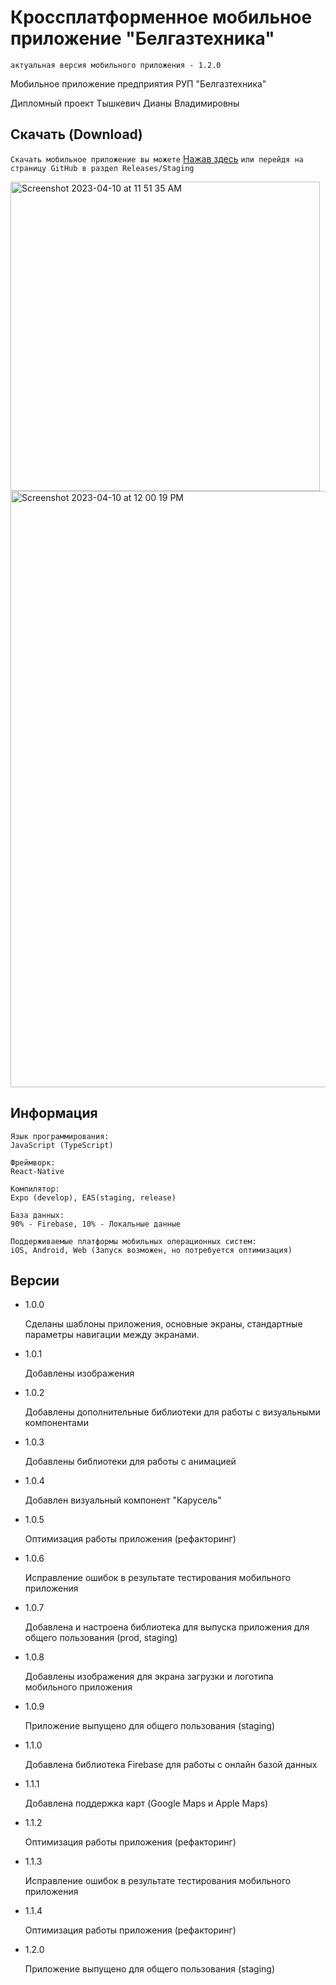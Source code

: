 # Кроссплатформенное мобильное приложение "Белгазтехника"
`актуальная версия мобильного приложения - 1.2.0`

Мобильное приложение предприятия РУП "Белгазтехника"

Дипломный проект Тышкевич Дианы Владимировны

## Скачать (Download)

`Скачать мобильное приложение вы можете`
[Нажав здесь](https://github.com/MiChiRose/BGT/releases/download/Staging/Belgastechnika_1.2.0_android.apk)
`или перейдя на страницу GitHub в раздел Releases/Staging`

<img width="495" alt="Screenshot 2023-04-10 at 11 51 35 AM" src="https://user-images.githubusercontent.com/86774630/230868319-0757ff61-6a69-4a2b-9239-67db7a5abfce.png">

<img width="954" alt="Screenshot 2023-04-10 at 12 00 19 PM" src="https://user-images.githubusercontent.com/86774630/230869948-f36b1de5-3619-4eb2-8dd2-b6c668620e7e.png">

## Информация


```
Язык программирования: 
JavaScript (TypeScript)

Фреймворк:
React-Native

Компилятор: 
Expo (develop), EAS(staging, release)

База данных: 
90% - Firebase, 10% - Локальные данные

Поддерживаемые платформы мобильных операционных систем: 
iOS, Android, Web (Запуск возможен, но потребуется оптимизация)
```

## Версии

* 1.0.0 

  Сделаны шаблоны приложения, основные экраны, стандартные параметры навигации между экранами.
* 1.0.1 
  
  Добавлены изображения
* 1.0.2 
  
  Добавлены дополнительные библиотеки для работы с визуальными компонентами
* 1.0.3 
  
  Добавлены библиотеки для работы с анимацией
* 1.0.4
  
  Добавлен визуальный компонент "Карусель"
* 1.0.5
  
  Оптимизация работы приложения (рефакторинг)
* 1.0.6
  
  Исправление ошибок в результате тестирования мобильного приложения
* 1.0.7
  
  Добавлена и настроена библиотека для выпуска приложения для общего пользования (prod, staging)
* 1.0.8
  
  Добавлены изображения для экрана загрузки и логотипа мобильного приложения
* 1.0.9
  
  Приложение выпущено для общего пользования (staging)
* 1.1.0
  
  Добавлена библиотека Firebase для работы с онлайн базой данных
* 1.1.1
  
  Добавлена поддержка карт (Google Maps и Apple Maps)
* 1.1.2
  
  Оптимизация работы приложения (рефакторинг)
* 1.1.3
  
  Исправление ошибок в результате тестирования мобильного приложения
* 1.1.4
  
  Оптимизация работы приложения (рефакторинг)
* 1.2.0
  
  Приложение выпущено для общего пользования (staging)
